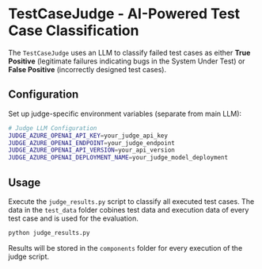 # TestCaseJudge - AI-Powered Test Case Classification

The `TestCaseJudge` uses an LLM to classify failed test cases as either **True Positive** (legitimate failures indicating bugs in the System Under Test) or **False Positive** (incorrectly designed test cases).

## Configuration

Set up judge-specific environment variables (separate from main LLM):

```bash
# Judge LLM Configuration
JUDGE_AZURE_OPENAI_API_KEY=your_judge_api_key
JUDGE_AZURE_OPENAI_ENDPOINT=your_judge_endpoint
JUDGE_AZURE_OPENAI_API_VERSION=your_api_version
JUDGE_AZURE_OPENAI_DEPLOYMENT_NAME=your_judge_model_deployment
```

## Usage

Execute the `judge_results.py` script to classify all executed test cases. The data in the `test_data` folder cobines test data and execution data of every test case and is used for the evaluation.

```bash
python judge_results.py
```

Results will be stored in the `components` folder for every execution of the judge script.
